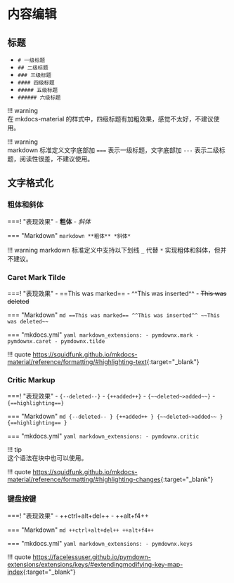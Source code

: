 # 内容编辑





## 标题

- `# 一级标题`
- `## 二级标题`
- `### 三级标题`
- `#### 四级标题`
- `##### 五级标题`
- `###### 六级标题`

!!! warning    
    在 mkdocs-material 的样式中，四级标题有加粗效果，感觉不太好，不建议使用。

!!! warning    
    markdown 标准定义文字底部加 `===` 表示一级标题，文字底部加 `---` 表示二级标题，阅读性很差，不建议使用。





## 文字格式化





### 粗体和斜体

===! "表现效果"
    - **粗体**
    - *斜体*

=== "Markdown"
    ```markdown
    **粗体**
    *斜体*
    ```

!!! warning
    markdown 标准定义中支持以下划线 `_` 代替 `*` 实现粗体和斜体，但并不建议。





### Caret Mark Tilde

===! "表现效果"
    - ==This was marked==
    - ^^This was inserted^^
    - ~~This was deleted~~

=== "Markdown"
    ```md
    ==This was marked==
    ^^This was inserted^^
    ~~This was deleted~~
    ```

=== "mkdocs.yml"
    ```yaml
    markdown_extensions:
      - pymdownx.mark
      - pymdownx.caret
      - pymdownx.tilde
    ```

!!! quote
    <https://squidfunk.github.io/mkdocs-material/reference/formatting/#highlighting-text>{:target="_blank"}





### Critic Markup

===! "表现效果"
    - `{--deleted--}`
    - `{++added++}`
    - `{~~deleted~>added~~}`
    - `{==highlighting==}`

=== "Markdown"
    ```md
    {--deleted-- }
    {++added++ }
    {~~deleted~>added~~ }
    {==highlighting== }
    ```

=== "mkdocs.yml"
    ```yaml
    markdown_extensions:
      - pymdownx.critic
    ```

!!! tip    
    这个语法在块中也可以使用。

!!! quote
    <https://squidfunk.github.io/mkdocs-material/reference/formatting/#highlighting-changes>{:target="_blank"}





### 键盘按键

===! "表现效果"
    - ++ctrl+alt+del++
    - ++alt+f4++

=== "Markdown"
    ```md
    ++ctrl+alt+del++
    ++alt+f4++
    ```

=== "mkdocs.yml"
    ```yaml
    markdown_extensions:
      - pymdownx.keys
    ```

!!! quote
    <https://facelessuser.github.io/pymdown-extensions/extensions/keys/#extendingmodifying-key-map-index>{:target="_blank"}



